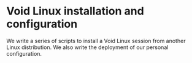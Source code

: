 # Void Linux installation and configuration
We write a series of scripts to install a Void Linux session from another
Linux distribution. We also write the deployment of our personal configuration.
